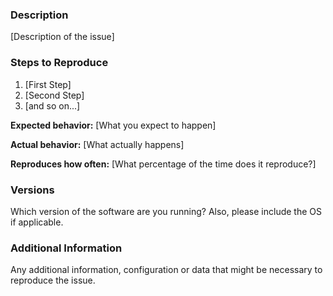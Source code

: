 ### Description

[Description of the issue]

### Steps to Reproduce

1. [First Step]
2. [Second Step]
3. [and so on...]

**Expected behavior:** [What you expect to happen]

**Actual behavior:** [What actually happens]

**Reproduces how often:** [What percentage of the time does it reproduce?]

### Versions

Which version of the software are you running? Also, please include the OS if applicable.

### Additional Information

Any additional information, configuration or data that might be necessary to reproduce the issue.
